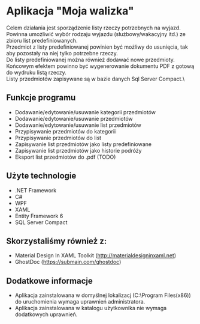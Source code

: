 # Aplikacja "Moja walizka"

Celem działania jest sporządzenie listy rzeczy potrzebnych na wyjazd.\
Powinna umożliwić wybór rodzaju wyjazdu (służbowy/wakacyjny itd.) ze zbioru list predefiniowanych.\
Przedmiot z listy predefiniowanej powinien być możliwy do usunięcia, tak aby pozostały na niej tylko potrzebne rzeczy.\
Do listy predefiniowanej można również dodawać nowe przedmioty.\
Końcowym efektem powinno być wygenerowanie dokumentu PDF z gotową do wydruku listą rzeczy.\
Listy przedmiotów zapisywane są w bazie danych Sql Server Compact.\

## Funkcje programu

- Dodawanie/edytowanie/usuwanie kategorii przedmiotów
- Dodawanie/edytowanie/usuwanie przedmiotów
- Dodawanie/edytowanie/usuwanie list przedmiotów
- Przypisywanie przedmiotów do kategorii
- Przypisywanie przedmiotów do list
- Zapisywanie list przedmiotów jako listy predefiniowane
- Zapisywanie list przedmiotów jako historie podróży
- Eksport list przedmiotów do .pdf (TODO)

## Użyte technologie
- .NET Framework
- C#
- WPF
- XAML
- Entity Framework 6
- SQL Server Compact

## Skorzystaliśmy również z:
- Material Design In XAML Toolkit (http://materialdesigninxaml.net)
- GhostDoc (https://submain.com/ghostdoc)

## Dodatkowe informacje

- Aplikacja zainstalowana w domyślnej lokalizacj (C:\Program Files(x86)\) do uruchomienia wymaga uprawnień administratora.
- Aplikacja zainstalowana w katalogu użytkownika nie wymaga dodatkowych uprawnień.
